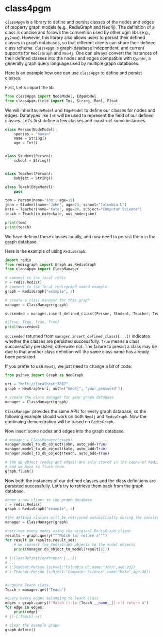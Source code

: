 # class4pgm
`class4pgm` is a library to define and persist classes of the nodes and edges of property graph models (e.g., RedisGraph and Neo4j). The definition of a class is concise and follows the convention used by other ogm libs (e.g., `py2neo`). However, this library also allows users to persist their defined classes in graph databases, so that different clients can share their defined class schema. `class4pgm` is graph-database independent, and current supports for `RedisGraph` and `Neo4j`. One can always convert the instances of their defined classes into the nodes and edges compatible with `Cypher`, a generally graph query language used by multiple graph databases.


Here is an example how one can use `class4pgm` to define and persist classes.

First, Let's import the lib.

```python
from class4pgm import NodeModel, EdgeModel
from class4pgm.field import Int, String, Bool, Float
```

We will inherit `NodeModel` and `EdgeModel` to define our classes for nodes and edges. Datatypes like `Int` will be used to represent the field of our defined classes. Let's first define a few classes and construct some instances.

```python
class Person(NodeModel):
    species = "human"
    name = String()
    age = Int()


class Student(Person):
    school = String()


class Teacher(Person):
    subject = String()

class Teach(EdgeModel):
    pass

tom = Person(name="Tom", age=15)
john = Student(name='John', age=23, school="Columbia U")
kate = Teacher(name='Kate', age=30, subject="Computer Science")
teach = Teach(in_node=kate, out_node=john)

print(tom)
print(teach)
```

We have defined these classes locally, and now need to persist them in the graph database.

Here is the example of using `RedisGraph`.
```python
import redis
from redisgraph import Graph as RedisGraph
from class4pgm import ClassManager

# connect to the local redis
r = redis.Redis()
# connect to the local redisgraph named example
graph = RedisGraph("example", r)

# create a class manager for this graph
manager = ClassManager(graph)

succeeded = manager.insert_defined_class([Person, Student, Teacher, Teach])

#[True, True, True, True]
print(succeeded)
```
`succeeded` returned from `manager.insert_defined_class([...])` indicates whether the classes are persisted successfully. `True` means a class succuessfully persisted, otherwise not. The failure to presist a class may be due to that another class defintion will the same class name has already been persisted.

If you prefer to use `Neo4j`, we just need to change a bit of code:
```python
from py2neo import Graph as NeoGraph

uri = "bolt://localhost:7687"
graph = NeoGraph(uri, auth=("neo4j", 'your_password'))

# create the class manager for your graph database
manager = ClassManager(graph)
```

`ClassManager` provides the same APIs for every graph database, so the following example should work on both `Neo4j` and `RedisGraph`. Now the continuing demonstration will be based on `RedisGraph`.

Now insert some nodes and edges into the graph database.
```python
# manager = ClassManager(graph)
manager.model_to_db_object(john, auto_add=True)
manager.model_to_db_object(kate, auto_add=True)
manager.model_to_db_object(teach, auto_add=True)

# the db_object (nodes and edges) are only stored in the cache of RedisGraph, 
# and we have to flush them.
graph.flush()
```

Now both the instances of our defined classes and the class definitions are persisted successfully. Let's try to retrieve them back from the graph database. 

```python
#open a new client to the graph database
r = redis.Redis()
graph = RedisGraph("example", r)

#the defined classes will be retrieved automatically during the construction of the graph client.
manager = ClassManager(graph)

#retrieve every nodes using the original RedisGraph client
results = graph.query("""Match (a) return a""")
for result in results.result_set:
    # we convert the RedisGraph objects to the model objects
    print(manager.db_object_to_model(result[0]))
    
# (:ClassDefinitionWrapper {...})
# ...
# (:Student:Person {school:"Columbia U",name:"John",age:23})
# (:Teacher:Person {subject:"Computer Science",name:"Kate",age:30})
    

#acquire Teach class.
Teach = manager.get('Teach')

#query every edges belonging to Teach class
edges = graph.query(f"Match ()-[a:{Teach.__name__}]->() return a")
for edge in edges:
    print(edge)
# ()-[:Teach]->()

# clear the example graph
graph.delete()
```



